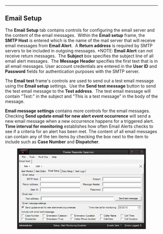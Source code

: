   -----------------
  **Email Setup**
  -----------------

The **Email Setup** tab contains controls for configuring the email
server and the content of the email messages.  Within the **Email
setup** frame, the **SMTP Host** is entered which is the name of the
mail server that will receive email messages from **Email Alert**.  A
**Return address** is required by SMTP servers to be included in
outgoing messages. \*NOTE: **Email Alert** can not receive return
messages.  The **Subject** box specifies the subject line of all email
alert messages.  The **Message Header** specifies the first text that is
in all email messages. User account credentials are entered in the
**User ID** and **Password** fields for authentication purposes with the
SMTP server.

The **Email test** frame\'s controls are used to send out a test email
message using the **Email setup** settings.  Use the **Send test
message** button to send the test email message to the **Test
address**.  The test email message will contain \"Test:\" in the subject
and \"This is a test message\" in the body of the message.

**Email message settings** contains more controls for the email
messages.  Checking **Send update email for new alert event occurrence**
will send a new email message when a new occurrence happens for a
triggered alert.  **Time interval for monitoring** establishes how often
Email Alerts checks to see if a criteria for an alert has been met. The
content of all email messages can contain any of the ten items by
checking the box next to the item to include such as **Case Number** and
**Dispatcher**.

<figure><img src=".gitbook/assets/Email Setup/image001.png" alt=""><figcaption></figcaption></figure>
